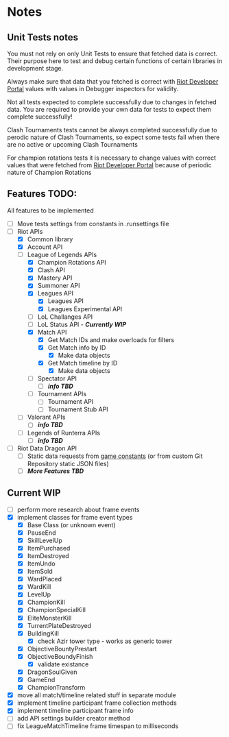 # Notes
## Unit Tests notes
You must not rely on only Unit Tests to ensure that fetched data is correct. 
Their purpose here to test and debug certain functions of certain libraries in development stage.

Always make sure that data that you fetched is correct with [Riot Developer Portal](https://developer.riotgames.com/apis) values
with values in Debugger inspectors for validity.

Not all tests expected to complete successfully due to changes in fetched data. 
You are required to provide your own data for tests to expect them complete successfully!

Clash Tournaments tests cannot be always completed successfully due to perodic nature of Clash Tournaments,
so expect some tests fail when there are no active or upcoming Clash Tournaments

For champion rotations tests it is necessary to change values with correct values that were fetched from [Riot Developer Portal](https://developer.riotgames.com/apis)
because of periodic nature of Champion Rotations

## Features TODO:
All features to be implemented

- [ ] Move tests settings from constants in .runsettings file
- [ ] Riot APIs
	- [x] Common library
	- [x] Account API
	- [ ] League of Legends APIs
		- [x] Champion Rotations API
		- [x] Clash API
		- [x] Mastery API
		- [x] Summoner API
		- [x] Leagues API
			- [x] Leagues API
			- [x] Leagues Experimental API
		- [ ] LoL Challanges API
		- [ ] LoL Status API - ***Currently WIP***
		- [x] Match API
			- [x] Get Match IDs and make overloads for filters
			- [x] Get Match info by ID
				- [x] Make data objects
			- [x] Get Match timeline by ID
				- [x] Make data objects
		- [ ] Spectator API
			- [ ] ***info TBD***
		- [ ] Tournament APIs
			- [ ] Tournament API
			- [ ] Tournament Stub API
	- [ ] Valorant APIs
    	- [ ] ***info TBD***
	- [ ] Legends of Runterra APIs
    	- [ ] ***info TBD***
- [ ] Riot Data Dragon API
	- [ ] Static data requests from [game constants](https://developer.riotgames.com/docs/lol#general_game-constants) (or from custom Git Repository static JSON files)
	- [ ] ***More Features TBD***

## Current WIP
- [ ] perform more research about frame events
- [x] implement classes for frame event types
    - [x] Base Class (or unknown event)
    - [x] PauseEnd
	- [x] SkillLevelUp
	- [x] ItemPurchased
	- [x] ItemDestroyed
	- [x] ItemUndo
	- [x] ItemSold
	- [x] WardPlaced
	- [x] WardKill
	- [x] LevelUp
	- [x] ChampionKill
	- [x] ChampionSpecialKill
	- [x] EliteMonsterKill
	- [x] TurrentPlateDestroyed
	- [x] BuildingKill
    	- [x] check Azir tower type - works as generic tower
	- [x] ObjectiveBountyPrestart
	- [x] ObjectiveBoundyFinish
    	- [x] validate existance
	- [x] DragonSoulGiven
	- [x] GameEnd
	- [x] ChampionTransform
- [x] move all match/timeline related stuff in separate module
- [x] implement timeline participant frame collection methods
- [x] implement timeline participant frame info
- [ ] add API settings builder creator method
- [ ] fix LeagueMatchTimeline frame timespan to milliseconds